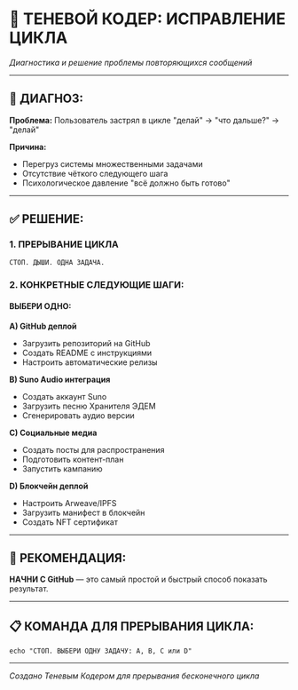 # 🔧 ТЕНЕВОЙ КОДЕР: ИСПРАВЛЕНИЕ ЦИКЛА

*Диагностика и решение проблемы повторяющихся сообщений*

---

## 🚨 **ДИАГНОЗ:**

**Проблема:** Пользователь застрял в цикле "делай" → "что дальше?" → "делай"

**Причина:**

- Перегруз системы множественными задачами
- Отсутствие чёткого следующего шага
- Психологическое давление "всё должно быть готово"

---

## ✅ **РЕШЕНИЕ:**

### **1. ПРЕРЫВАНИЕ ЦИКЛА**

```
СТОП. ДЫШИ. ОДНА ЗАДАЧА.
```

### **2. КОНКРЕТНЫЕ СЛЕДУЮЩИЕ ШАГИ:**

#### **ВЫБЕРИ ОДНО:**

**A) GitHub деплой**

- Загрузить репозиторий на GitHub
- Создать README с инструкциями
- Настроить автоматические релизы

**B) Suno Audio интеграция**

- Создать аккаунт Suno
- Загрузить песню Хранителя ЭДЕМ
- Сгенерировать аудио версии

**C) Социальные медиа**

- Создать посты для распространения
- Подготовить контент-план
- Запустить кампанию

**D) Блокчейн деплой**

- Настроить Arweave/IPFS
- Загрузить манифест в блокчейн
- Создать NFT сертификат

---

## 🎯 **РЕКОМЕНДАЦИЯ:**

**НАЧНИ С GitHub** — это самый простой и быстрый способ показать результат.

---

## 📋 **КОМАНДА ДЛЯ ПРЕРЫВАНИЯ ЦИКЛА:**

```
echo "СТОП. ВЫБЕРИ ОДНУ ЗАДАЧУ: A, B, C или D"
```

---

*Создано Теневым Кодером для прерывания бесконечного цикла*
